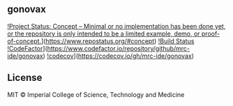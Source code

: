 ## gonovax

<!-- badges: start -->
[!Project Status: Concept – Minimal or no implementation has been done yet, or the repository is only intended to be a limited example, demo, or proof-of-concept.](https://www.repostatus.org/badges/latest/concept.svg)](https://www.repostatus.org/#concept)
[!Build Status](https://travis-ci.com/mrc-ide/gonovax.svg?token=s4shMMoiGh4XPDXXF1UW&branch=master)
[!CodeFactor](https://www.codefactor.io/repository/github/mrc-ide/gonovax/badge?s=1d60596994e72a75be157e74ec8e23948e90fc31)](https://www.codefactor.io/repository/github/mrc-ide/gonovax)
[!codecov](https://codecov.io/gh/mrc-ide/gonovax/branch/master/graph/badge.svg?token=9u8S3v45AX)](https://codecov.io/gh/mrc-ide/gonovax)
<!-- badges: end -->

## License

MIT © Imperial College of Science, Technology and Medicine
